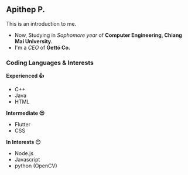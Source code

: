 ## Apithep P.
This is an introduction to me.

- Now, Studying in *Sophomore year* of **Computer Engineering, Chiang Mai University.**
- I'm a *CEO* of **Gettó Co.**

### Coding Languages & Interests
**Experienced :+1:**
- C++
- Java
- HTML

**Intermediate :heart_eyes:**
- Flutter
- CSS

**In Interests :no_mouth:**
- Node.js
- Javascript
- python (OpenCV)
